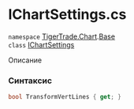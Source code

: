 
# IChartSettings.cs
`namespace` [TigerTrade.Chart](../../TigerTrade.Chart.md).[Base](../../TigerTrade.Chart/Base.md)  
    `class` [IChartSettings](../../IChartSettings.cs.md)

Описание

### Синтаксис
```csharp
bool TransformVertLines { get; }
```
